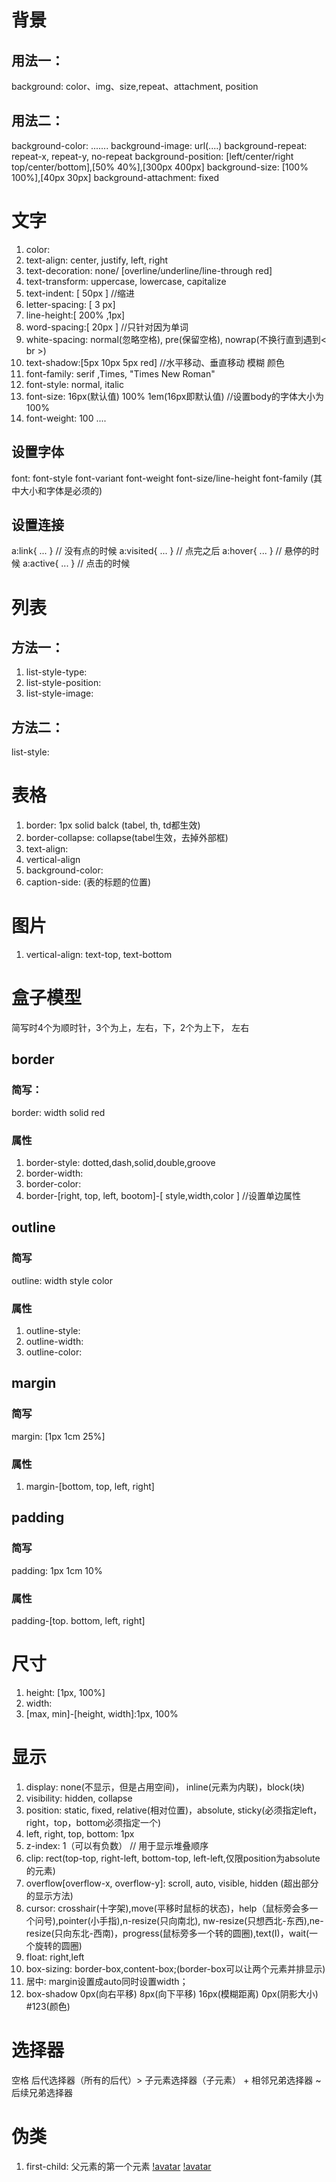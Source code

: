 # 背景
## 用法一：
   background: color、img、size,repeat、attachment, position
## 用法二：
   background-color: .......
   background-image: url(....)
   background-repeat: repeat-x, repeat-y, no-repeat
   background-position: [left/center/right top/center/bottom],[50% 40%],[300px 400px]
   background-size: [100% 100%],[40px 30px]
   background-attachment: fixed

# 文字
1. color:
2. text-align: center, justify, left, right
3. text-decoration: none/ [overline/underline/line-through red]            
4. text-transform: uppercase, lowercase, capitalize
5. text-indent: [ 50px ]                               //缩进
6. letter-spacing: [ 3 px]
7. line-height:[ 200% ,1px]
8. word-spacing:[ 20px ] //只针对因为单词
9. white-spacing: normal(忽略空格), pre(保留空格), nowrap(不换行直到遇到< br >)
10. text-shadow:[5px 10px 5px red]  //水平移动、垂直移动 模糊 颜色
11. font-family: serif ,Times, "Times New Roman"
12. font-style: normal, italic
13. font-size: 16px(默认值) 100% 1em(16px即默认值) //设置body的字体大小为100%
14. font-weight: 100 .... 
## 设置字体
font: font-style font-variant font-weight font-size/line-height font-family (其中大小和字体是必须的)
## 设置连接
a:link{ ... }      // 没有点的时候
a:visited{ ... }   // 点完之后
a:hover{ ... }     // 悬停的时候
a:active{ ... }    // 点击的时候

# 列表
## 方法一：
1. list-style-type: 
2. list-style-position:
3. list-style-image:

## 方法二：
list-style: 

# 表格
1. border: 1px solid balck (tabel, th, td都生效)
2. border-collapse: collapse(tabel生效，去掉外部框)
3. text-align:
4. vertical-align
5. background-color: 
6. caption-side: (表的标题的位置)

# 图片
1. vertical-align: text-top, text-bottom              

# 盒子模型
简写时4个为顺时针，3个为上，左右，下，2个为上下， 左右
## border
### 简写：
border: width solid red
### 属性
1. border-style: dotted,dash,solid,double,groove
2. border-width:
3. border-color:
4. border-[right, top, left, bootom]-[ style,width,color ]  //设置单边属性
## outline
### 简写
outline: width style color

### 属性
1. outline-style:
2. outline-width:
3. outline-color:

## margin
### 简写
margin: [1px 1cm 25%]

### 属性
1. margin-[bottom, top, left, right]

## padding
### 简写
padding: 1px 1cm 10%
### 属性
padding-[top. bottom, left, right]

# 尺寸
1. height: [1px, 100%]
2. width: 
3. [max, min]-[height, width]:1px, 100%

# 显示
1. display: none(不显示，但是占用空间)， inline(元素为内联)，block(块)
2. visibility: hidden, collapse
3. position: static, fixed, relative(相对位置)，absolute, sticky(必须指定left，right，top，bottom必须指定一个)
4. left, right, top, bottom: 1px
5. z-index: 1（可以有负数） // 用于显示堆叠顺序
6. clip: rect(top-top, right-left, bottom-top, left-left,仅限position为absolute的元素)
7. overflow[overflow-x, overflow-y]: scroll, auto, visible, hidden   (超出部分的显示方法)
8. cursor: crosshair(十字架),move(平移时鼠标的状态)，help（鼠标旁会多一个问号),pointer(小手指),n-resize(只向南北), nw-resize(只想西北-东西),ne-resize(只向东北-西南)，progress(鼠标旁多一个转的圆圈),text(I)，wait(一个旋转的圆圈)
9. float: right,left
10. box-sizing: border-box,content-box;(border-box可以让两个元素并排显示)
11. 居中: margin设置成auto同时设置width；
12. box-shadow 0px(向右平移) 8px(向下平移) 16px(模糊距离) 0px(阴影大小) #123(颜色)

# 选择器
 空格 后代选择器（所有的后代）> 子元素选择器（子元素） + 相邻兄弟选择器 ~ 后续兄弟选择器

# 伪类
1. first-child: 父元素的第一个元素
[!avatar](./伪类.png)
[!avatar](./伪元素.png)